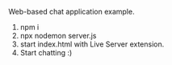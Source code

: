 Web-based chat application example.

1. npm i
2. npx nodemon server.js
3. start index.html with Live Server extension.
4. Start chatting :)